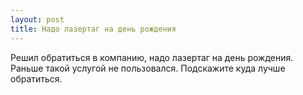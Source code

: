 ```yaml
---
layout: post 
title: Надо лазертаг на день рождения 
--- 
```

Решил обратиться в компанию, надо лазертаг на день рождения. Раньше такой услугой не пользовался. Подскажите куда лучше обратиться.